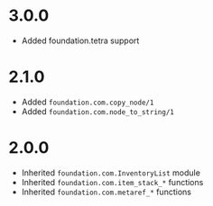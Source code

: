 # 3.0.0

* Added foundation.tetra support

# 2.1.0

* Added `foundation.com.copy_node/1`
* Added `foundation.com.node_to_string/1`

# 2.0.0

* Inherited `foundation.com.InventoryList` module
* Inherited `foundation.com.item_stack_*` functions
* Inherited `foundation.com.metaref_*` functions

